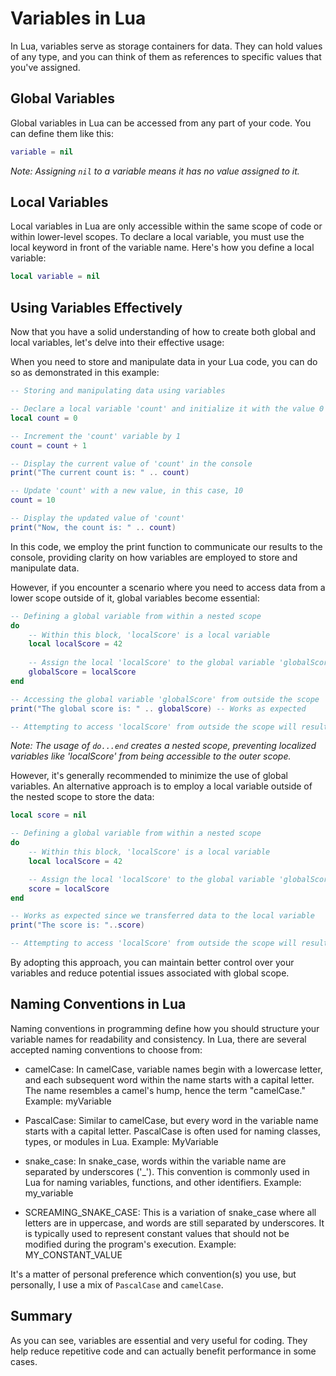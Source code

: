 # Variables in Lua
In Lua, variables serve as storage containers for data. They can hold values of any type, and you can think of them as references to specific values that you've assigned.

## Global Variables
Global variables in Lua can be accessed from any part of your code. You can define them like this:

```lua
variable = nil
```
*Note: Assigning `nil` to a variable means it has no value assigned to it.*

## Local Variables
Local variables in Lua are only accessible within the same scope of code or within lower-level scopes. To declare a local variable, you must use the local keyword in front of the variable name. Here's how you define a local variable:

```lua
local variable = nil
```

## Using Variables Effectively
Now that you have a solid understanding of how to create both global and local variables, let's delve into their effective usage:

When you need to store and manipulate data in your Lua code, you can do so as demonstrated in this example:

```lua
-- Storing and manipulating data using variables

-- Declare a local variable 'count' and initialize it with the value 0
local count = 0

-- Increment the 'count' variable by 1
count = count + 1

-- Display the current value of 'count' in the console
print("The current count is: " .. count)

-- Update 'count' with a new value, in this case, 10
count = 10

-- Display the updated value of 'count'
print("Now, the count is: " .. count)
```
In this code, we employ the print function to communicate our results to the console, providing clarity on how variables are employed to store and manipulate data.

However, if you encounter a scenario where you need to access data from a lower scope outside of it, global variables become essential:
```lua
-- Defining a global variable from within a nested scope
do
    -- Within this block, 'localScore' is a local variable
    local localScore = 42
    
    -- Assign the local 'localScore' to the global variable 'globalScore'
    globalScore = localScore
end

-- Accessing the global variable 'globalScore' from outside the scope
print("The global score is: " .. globalScore) -- Works as expected

-- Attempting to access 'localScore' from outside the scope will result in an error
```
*Note: The usage of `do...end` creates a nested scope, preventing localized variables like 'localScore' from being accessible to the outer scope.*

However, it's generally recommended to minimize the use of global variables. An alternative approach is to employ a local variable outside of the nested scope to store the data:
```lua
local score = nil

-- Defining a global variable from within a nested scope
do
    -- Within this block, 'localScore' is a local variable
    local localScore = 42

    -- Assign the local 'localScore' to the global variable 'globalScore'
    score = localScore
end

-- Works as expected since we transferred data to the local variable
print("The score is: "..score)

-- Attempting to access 'localScore' from outside the scope will result in an error, but you may access the value assigned to 'score'
```
By adopting this approach, you can maintain better control over your variables and reduce potential issues associated with global scope.

## Naming Conventions in Lua
Naming conventions in programming define how you should structure your variable names for readability and consistency. In Lua, there are several accepted naming conventions to choose from:

- camelCase: In camelCase, variable names begin with a lowercase letter, and each subsequent word within the name starts with a capital letter. The name resembles a camel's hump, hence the term "camelCase." Example: myVariable

- PascalCase: Similar to camelCase, but every word in the variable name starts with a capital letter. PascalCase is often used for naming classes, types, or modules in Lua. Example: MyVariable

- snake_case: In snake_case, words within the variable name are separated by underscores ('_'). This convention is commonly used in Lua for naming variables, functions, and other identifiers. Example: my_variable

- SCREAMING_SNAKE_CASE: This is a variation of snake_case where all letters are in uppercase, and words are still separated by underscores. It is typically used to represent constant values that should not be modified during the program's execution. Example: MY_CONSTANT_VALUE

It's a matter of personal preference which convention(s) you use, but personally, I use a mix of `PascalCase` and `camelCase`.

## Summary
As you can see, variables are essential and very useful for coding. They help reduce repetitive code and can actually benefit performance in some cases.

